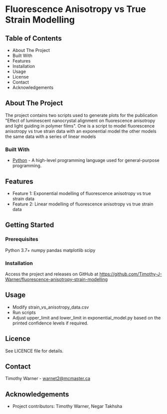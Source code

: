 # Fluorescence Anisotropy vs True Strain Modelling

## Table of Contents

- About The Project
- Built With
- Features
- Installation
- Usage
- License
- Contact
- Acknowledgements

## About The Project

The project contains two scripts used to generate plots for the publication "Effect of luminescent nanocrystal 
alignment on fluorescence anisotropy and light guiding in polymer films". One is a script to model fluorescence
anisotropy vs true strain data with an exponential model the other models the same data with a series of linear models

### Built With

- [Python](https://www.python.org/) - A high-level programming language used for general-purpose programming.

## Features

- Feature 1: Exponential modelling of fluorescence anisotropy vs true strain data
- Feature 2: Linear modelling of fluorescence anisotropy vs true strain data

## Getting Started

### Prerequisites

Python 3.7+
numpy
pandas
matplotlib
scipy

### Installation

Access the project and releases on GitHub at https://github.com/Timothy-J-Warner/fluorescence-anisotropy-strain-modelling

## Usage

- Modify strain_vs_anisotropy_data.csv
- Run scripts
- Adjust upper_limit and lower_limit in exponential_model.py based on the printed confidence levels if required.

## Licence

See LICENCE file for details.

## Contact

Timothy Warner - warnet2@mcmaster.ca

## Acknowledgements

- Project contributors: Timothy Warner, Negar Takhsha
